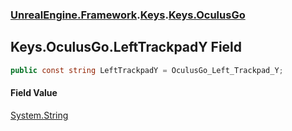 ### [UnrealEngine.Framework](./UnrealEngine-Framework.md 'UnrealEngine.Framework').[Keys](./Keys.md 'UnrealEngine.Framework.Keys').[Keys.OculusGo](./Keys-OculusGo.md 'UnrealEngine.Framework.Keys.OculusGo')
## Keys.OculusGo.LeftTrackpadY Field
  
```csharp
public const string LeftTrackpadY = OculusGo_Left_Trackpad_Y;
```
#### Field Value
[System.String](https://docs.microsoft.com/en-us/dotnet/api/System.String 'System.String')  
